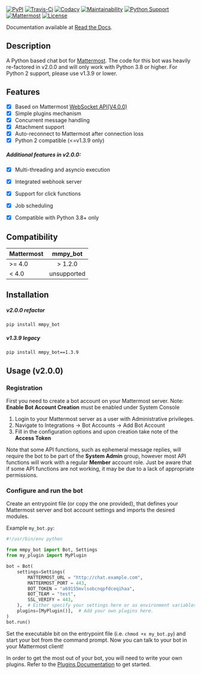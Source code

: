 [![PyPI](https://badge.fury.io/py/mmpy-bot.svg)](https://pypi.org/project/mmpy-bot/)
[![Travis-Ci](https://travis-ci.com/attzonko/mmpy_bot.svg?branch=master)](https://travis-ci.com/attzonko/mmpy_bot)
[![Codacy](https://api.codacy.com/project/badge/grade/b06f3af1d8a04c6faa9a76a4ae3cb483)](https://www.codacy.com/app/attzonko/mmpy_bot)
[![Maintainability](https://api.codeclimate.com/v1/badges/809c8d66aea982d9e3da/maintainability)](https://codeclimate.com/github/attzonko/mmpy_bot/maintainability)
[![Python Support](https://img.shields.io/pypi/pyversions/mmpy-bot.svg)](https://pypi.org/project/mmpy-bot/)
[![Mattermost](https://img.shields.io/badge/mattermost-4.0+-blue.svg)](http://www.mattermost.org)
[![License](https://img.shields.io/badge/license-MIT-green.svg)](https://pypi.org/project/mmpy-bot/)

Documentation available at [Read the Docs](http://mmpy_bot.readthedocs.org/).


## Description

A Python based chat bot for [Mattermost](http://www.mattermost.org). The code for
this bot was heavily re-factored in v2.0.0 and will only work with Python 3.8 or higher.
For Python 2 support, please use v1.3.9 or lower.

## Features

- [x] Based on Mattermost [WebSocket API(V4.0.0)](https://api.mattermost.com)
- [x] Simple plugins mechanism
- [x] Concurrent message handling
- [x] Attachment support
- [x] Auto-reconnect to Mattermost after connection loss
- [x] Python 2 compatible (<=v1.3.9 only)

##### Additional features in v2.0.0:
- [x] Multi-threading and asyncio execution
- [x] Integrated webhook server
- [x] Support for click functions
- [x] Job scheduling
- [x] Compatible with Python 3.8+ only


## Compatibility

|    Mattermost    |  mmpy_bot   |
|------------------|:-----------:|
|     >= 4.0       |  > 1.2.0    |
|     <  4.0       | unsupported |


## Installation

##### v2.0.0 refactor
```
pip install mmpy_bot
```

##### v1.3.9 legacy
```
pip install mmpy_bot==1.3.9
```

## Usage (v2.0.0)

### Registration

First you need to create a bot account on your Mattermost server.
Note: **Enable Bot Account Creation** must be enabled under System Console
1. Login to your Mattermost server as a user with Administrative privileges.
1. Navigate to Integrations -> Bot Accounts -> Add Bot Account
1. Fill in the configuration options and upon creation take note of the **Access Token**

Note that some API functions, such as ephemeral message replies, will require the bot to be part of the **System Admin** group,
however most API functions will work with a regular **Member** account role. Just be aware that if some API functions are not working, it
may be due to a lack of appropriate permissions.


### Configure and run the bot

Create an entrypoint file (or copy the one provided), that defines your Mattermost server and bot account settings and imports
the desired modules.

Example `my_bot.py`:

```python
#!/usr/bin/env python

from mmpy_bot import Bot, Settings
from my_plugin import MyPlugin

bot = Bot(
    settings=Settings(
        MATTERMOST_URL = "http://chat.example.com",
        MATTERMOST_PORT = 443,
        BOT_TOKEN = "a69155mvlsobcnqpfdceqihaa",
        BOT_TEAM = "test",
        SSL_VERIFY = 443,
    ),  # Either specify your settings here or as environment variables.
    plugins=[MyPlugin()],  # Add your own plugins here.
)
bot.run()
```

Set the executable bit on the entrypoint file (i.e. `chmod +x my_bot.py`) and start your bot from the command prompt. Now you can talk to your bot in your Mattermost client!

In order to get the most out of your bot, you will need to write your own plugins. Refer to the [Plugins Documentation](https://mmpy-bot.readthedocs.io/en/latest/plugins.html) to get started.
